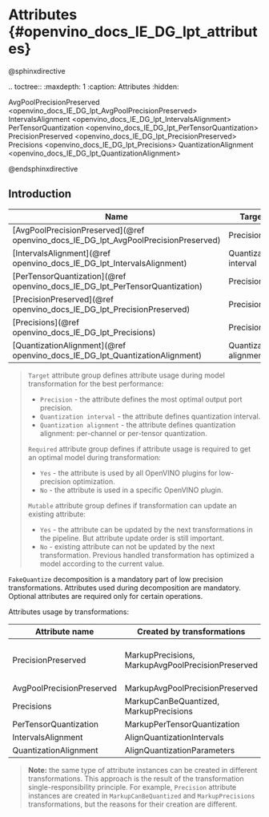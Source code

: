# Attributes {#openvino_docs_IE_DG_lpt_attributes}

@sphinxdirective

.. toctree::
   :maxdepth: 1
   :caption: Attributes
   :hidden:

   AvgPoolPrecisionPreserved <openvino_docs_IE_DG_lpt_AvgPoolPrecisionPreserved>
   IntervalsAlignment <openvino_docs_IE_DG_lpt_IntervalsAlignment>
   PerTensorQuantization <openvino_docs_IE_DG_lpt_PerTensorQuantization>
   PrecisionPreserved <openvino_docs_IE_DG_lpt_PrecisionPreserved>
   Precisions <openvino_docs_IE_DG_lpt_Precisions>
   QuantizationAlignment <openvino_docs_IE_DG_lpt_QuantizationAlignment>

@endsphinxdirective

## Introduction

| Name                                                                                | Target                 | Required | Mutable |
|-------------------------------------------------------------------------------------|------------------------|----------|---------|
| [AvgPoolPrecisionPreserved](@ref openvino_docs_IE_DG_lpt_AvgPoolPrecisionPreserved) | Precision              | No       | Yes     |
| [IntervalsAlignment](@ref openvino_docs_IE_DG_lpt_IntervalsAlignment)               | Quantization interval  | Yes      | Yes     |
| [PerTensorQuantization](@ref openvino_docs_IE_DG_lpt_PerTensorQuantization)         | Precision              | Yes      | No      |
| [PrecisionPreserved](@ref openvino_docs_IE_DG_lpt_PrecisionPreserved)               | Precision              | Yes      | Yes     |
| [Precisions](@ref openvino_docs_IE_DG_lpt_Precisions)                               | Precision              | Yes      | Yes     |
| [QuantizationAlignment](@ref openvino_docs_IE_DG_lpt_QuantizationAlignment)         | Quantization alignment | Yes      | Yes     |

> `Target` attribute group defines attribute usage during model transformation for the best performance:
>  - `Precision` - the attribute defines the most optimal output port precision.
>  - `Quantization interval` - the attribute defines quantization interval.
>  - `Quantization alignment` - the attribute defines quantization alignment: per-channel or per-tensor quantization.
>
> `Required` attribute group defines if attribute usage is required to get an optimal model during transformation:
>  - `Yes` - the attribute is used by all OpenVINO plugins for low-precision optimization.
>  - `No` - the attribute is used in a specific OpenVINO plugin.
>
> `Mutable` attribute group defines if transformation can update an existing attribute:
>  - `Yes` - the attribute can be updated by the next transformations in the pipeline. But attribute update order is still important.
>  - `No` - existing attribute can not be updated by the next transformation. Previous handled transformation has optimized a model according to the current value.

`FakeQuantize` decomposition is a mandatory part of low precision transformations. Attributes used during decomposition are mandatory. Optional attributes are required only for certain operations.

Attributes usage by transformations:

| Attribute name            | Created by transformations                        | Used by transformations                                                                                                           |
|---------------------------|---------------------------------------------------|-----------------------------------------------------------------------------------------------------------------------------------|
| PrecisionPreserved        | MarkupPrecisions, MarkupAvgPoolPrecisionPreserved | AlignQuantizationIntervals, AlignQuantizationParameters, FakeQuantizeDecompositionTransformation, MarkupAvgPoolPrecisionPreserved |
| AvgPoolPrecisionPreserved | MarkupAvgPoolPrecisionPreserved                   |                                                                                                                                   |
| Precisions                | MarkupCanBeQuantized, MarkupPrecisions            | FakeQuantizeDecompositionTransformation                                                                                           |
| PerTensorQuantization     | MarkupPerTensorQuantization                       |                                                                                                                                   |
| IntervalsAlignment        | AlignQuantizationIntervals                        | FakeQuantizeDecompositionTransformation                                                                                           |
| QuantizationAlignment     | AlignQuantizationParameters                       | FakeQuantizeDecompositionTransformation                                                                                           |

> **Note:** the same type of attribute instances can be created in different transformations. This approach is the result of the transformation single-responsibility principle. For example, `Precision` attribute instances are created in `MarkupCanBeQuantized` and `MarkupPrecisions` transformations, but the reasons for their creation are different.